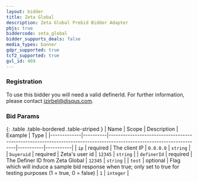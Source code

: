 ```yaml
---
layout: bidder
title: Zeta Global
description: Zeta Global Prebid Bidder Adapter
pbjs: true
biddercode: zeta_global
bidder_supports_deals: false
media_types: banner
gdpr_supported: true
tcf2_supported: true
gvl_id: 469
---
```


### Registration

To use this bidder you will need a valid definerId.  For further information, please contact jzirbel@disqus.com.

### Bid Params

{: .table .table-bordered .table-striped }
| Name        | Scope    | Description                                                                                                         | Example   | Type      |
|-------------|----------|---------------------------------------------------------------------------------------------------------------------|-----------|-----------|
| `ip`        | required | The client IP                                                                                                       | `0.0.0.0` | `string`  |
| `buyeruid`  | required | Zeta's user id                                                                                                      | `12345`   | `string`  |
| `definerId` | required | The Definer ID from Zeta Global                                                                                     | `12345`   | `string`  |
| `test`      | optional | Flag which will induce a sample bid response when true; only set to true for testing purposes (1 = true, 0 = false) | `1`       | `integer` |
